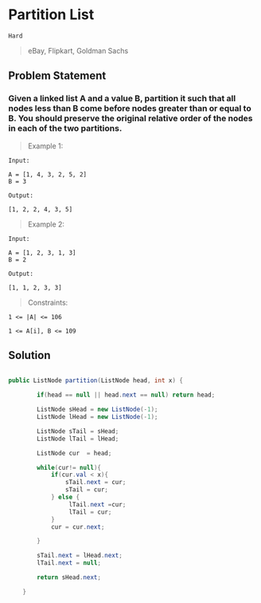 # Partition List

`Hard`

> eBay, Flipkart, Goldman Sachs

## Problem Statement

### Given a linked list A and a value B, partition it such that all nodes less than B come before nodes greater than or equal to B. You should preserve the original relative order of the nodes in each of the two partitions.

> Example 1:

```
Input:

A = [1, 4, 3, 2, 5, 2]
B = 3

Output:

[1, 2, 2, 4, 3, 5]

```

> Example 2:

```
Input:

A = [1, 2, 3, 1, 3]
B = 2

Output:

[1, 1, 2, 3, 3]
```

> Constraints:

```
1 <= |A| <= 106

1 <= A[i], B <= 109
```

## Solution

```java

public ListNode partition(ListNode head, int x) {

        if(head == null || head.next == null) return head;

        ListNode sHead = new ListNode(-1);
        ListNode lHead = new ListNode(-1);

        ListNode sTail = sHead;
        ListNode lTail = lHead;

        ListNode cur  = head;

        while(cur!= null){
            if(cur.val < x){
                sTail.next = cur;
                sTail = cur;
            } else {
                 lTail.next =cur;
                 lTail = cur;
            }
            cur = cur.next;

        }

        sTail.next = lHead.next;
        lTail.next = null;

        return sHead.next;

	}
```

